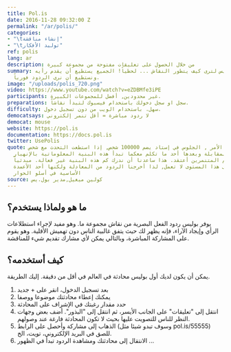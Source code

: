 ```yaml
---
title: Pol.is
date: 2016-11-28 09:32:00 Z
permalink: "/ar/polis/"
categories:
- "\tإنشاء مناقشة"
- "\tتوليد الأفكار"
ref: polis
lang: ar
description: من خلال الحصول على تعليقات مفتوحة من مجموعة كبيرة
summary: استخدم بوليس لترى كيف يتطور النقاش ... لحظياً! الجميع يستطيع أن يقدم رأيه
  ونستطيع أن نرى الردود فورياً.
image: "/uploads/polis_720.png"
video: https://www.youtube.com/watch?v=eZDBMfe3iPE
participants: غير محدودين, أفضل للمجموعات الكبيرة.
preparations: سجل او سجل دخولك باستخدام فيسبوك لتبدأ نقاشاً.
difficulty: سهل. باستخدام الويب من دون تسجيل دخول.
democatsays: لا ردود مباشرة = أقل تنمر إلكتروني
democat: mouse
website: https://pol.is
documentation: https://docs.pol.is
twitter: UsePolis
quote: إذا فكرت في الأمر , الجلوس في إستاد يضم 100000 شخص, إذا استطعت التحدث مع شخص
  من الجهة المقابلة وبعدها أحد ما تكلم معكما تبدأ هذه البنية المعلوماتية بالإنهيار
  فورياً. إنهم المتنمرين أعتقد. هذا ساعدنا أن ندرك كم هذه البنية غير فعالة. مبدئياً
  الردود على هذا المستوى لا تعمل, لذا أخرجنا الردود من المعادلة ولكنها أحد الأعمدة
  الأساسية في أسلو الحوار
source: كولين ميغيل,مدير بول.يس
---
```


##	ما هو ولماذا يستخدم؟
يوفر بوليس ردود الفعل البصرية من نقاش مجموعة ما. وهو مفيد لإجراء استطلاعات الرأي وإيجاد الآراء، فإنه يظهر لك حيث يتفق غالبية الناس دون تهميش الأقلية. وهو يقوم على المشاركة المباشرة، وبالتالي يمكن لأي مشارك تقديم شيء للمناقشة.

##	كيف أستخدمه؟
يمكن أن يكون لديك أول بوليس محادثة في العالم في أقل من دقيقة. إليك الطريقة.
1. بعد تسجيل الدخول، انقر على + جديد
2. يمكنك إعطاء محادثتك موضوعا ووصفا
3. حدد مقدار رغبتك في الإشراف على المحادثة
4. انتقل إلى "تعليقات" على الجانب الأيسر، ثم انتقل إلى "البذور". أضف بعض وجهات النظر للناس للتصويت عليها بحيث لا تكون المحادثة فارغة عند وصولهم.
5. الذهاب إلى مشاركة وأحصل على الرابط (وسوف تبدو شيئا مثل pol.is/55555) للصق في البريد الإلكتروني، تويت، الخ.
6. الانتقال إلى محادثتك ومشاهدة الردود تبدأ في الظهور ...
